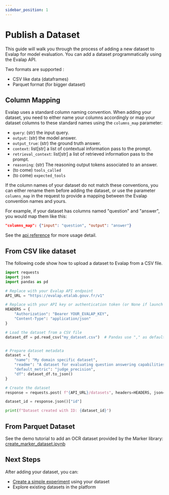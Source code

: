 ```yaml
---
sidebar_position: 1
---
```


# Publish a Dataset

This guide will walk you through the process of adding a new dataset to Evalap for model evaluation.
You can add a dataset programmatically using the Evalap API.

Two formats are supported : 

- CSV like data (dataframes)
- Parquet format (for bigger dataset)


## Column Mapping


Evalap uses a standard column naming convention. When adding your dataset, you need to either name your columns accordingly or map your dataset columns to these standard names using the `columns_map` parameter:

- `query`: (str) the input query.
- `output`: (str) the model answer.
- `output_true`: (str) the ground truth answer.
- `context`: list[str] a list of contextual information pass to the prompt.
- `retrieval_context`: list[str] a list of retrieved information pass to the prompt.
- `reasoning`: (str) The reasoning output tokens associated to an answer.
- (to come) `tools_called`
- (to come) `expected_tools`


If the column names of your dataset do not match these conventions, you can either rename them before adding the dataset, or use the parameter `columns_map` in the request to provide a mapping between the Evalap convention names and yours.



For example, if your dataset has columns named "question" and "answer", you would map them like this:

```json
"columns_map": {"input": "question", "output": "answer"}
```

See the [api reference](https://evalap.etalab.gouv.fr/redoc#tag/datasets/operation/create_dataset_v1_dataset_post) for more usage detail.


## From CSV like dataset

The following code show how to upload a dataset to Evalap from a CSV file.

```python
import requests
import json
import pandas as pd

# Replace with your Evalap API endpoint
API_URL = "https://evalap.etalab.gouv.fr/v1"

# Replace with your API key or authentication token (or None if launch locally)
HEADERS = {
    "Authorization": "Bearer YOUR_EVALAP_KEY",
    "Content-Type": "application/json"
}

# Load the dataset from a CSV file
dataset_df = pd.read_csv("my_dataset.csv")  # Pandas use "," as default limiter.


# Prepare dataset metadata
dataset = {
    "name": "My domain specific dataset",
    "readme": "A dataset for evaluating question answering capabilities",
    "default_metric": "judge_precision",
    "df": dataset_df.to_json()
}

# Create the dataset
response = requests.post( f"{API_URL}/datasets", headers=HEADERS, json=dataset)

dataset_id = response.json()["id"]

print(f"Dataset created with ID: {dataset_id}")
```


## From Parquet Dataset

See the demo tutorial to add an OCR dataset provided by the Marker library: [create_marker_dataset.ipynb](https://github.com/etalab-ia/evalap/blob/main/notebooks/create_marker_dataset.ipynb)


## Next Steps

After adding your dataset, you can:

- [Create a simple experiment](./create-a-simple-experiment.md) using your dataset
- Explore existing datasets in the platform
